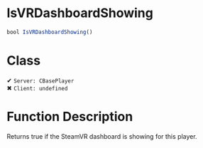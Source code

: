# IsVRDashboardShowing
```js
bool IsVRDashboardShowing()
```
# Class
✔ `Server: CBasePlayer`  
✖ `Client: undefined`  

# Function Description
Returns true if the SteamVR dashboard is showing for this player.
